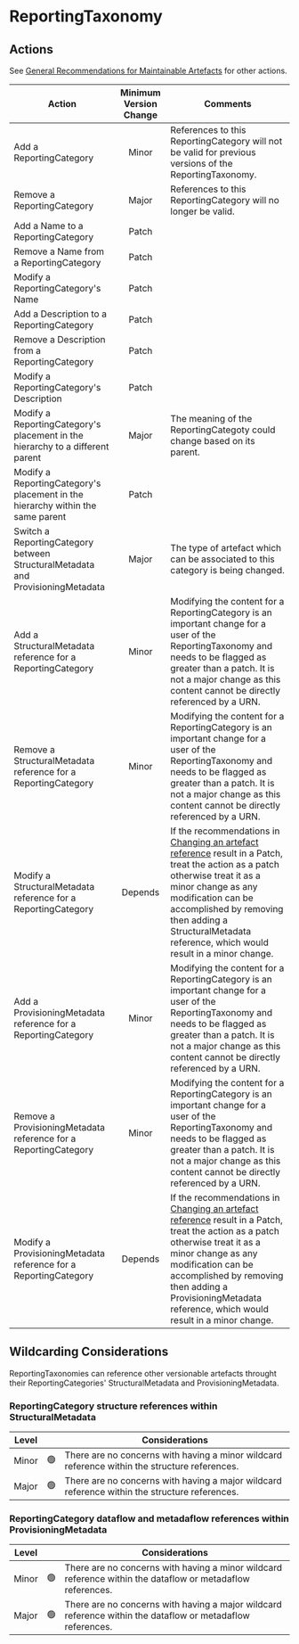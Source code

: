 # ReportingTaxonomy

## Actions

See [General Recommendations for Maintainable Artefacts](../General%20Recommendations%20for%20Maintainable%20Artefacts.md) for other actions.

| Action | Minimum Version Change | Comments|
|--------|:----------------------:|---------|
| Add a ReportingCategory | Minor | References to this ReportingCategory will not be valid for previous versions of the ReportingTaxonomy. |
| Remove a ReportingCategory | Major | References to this ReportingCategory will no longer be valid. |
| Add a Name to a ReportingCategory | Patch |  |
| Remove a Name from a ReportingCategory | Patch |  |
| Modify a ReportingCategory's Name | Patch |  |
| Add a Description to a ReportingCategory | Patch |  |
| Remove a Description from a ReportingCategory | Patch |  |
| Modify a ReportingCategory's Description | Patch |  |
| Modify a ReportingCategory's placement in the hierarchy to a different parent | Major | The meaning of the ReportingCategoty could change based on its parent. |
| Modify a ReportingCategory's placement in the hierarchy within the same parent | Patch |  |
| Switch a ReportingCategory between StructuralMetadata and ProvisioningMetadata | Major | The type of artefact which can be associated to this category is being changed. |
| Add a StructuralMetadata reference for a ReportingCategory | Minor | Modifying the content for a ReportingCategory is an important change for a user of the ReportingTaxonomy and needs to be flagged as greater than a patch. It is not a major change as this content cannot be directly referenced by a URN. |
| Remove a StructuralMetadata reference for a ReportingCategory | Minor | Modifying the content for a ReportingCategory is an important change for a user of the ReportingTaxonomy and needs to be flagged as greater than a patch. It is not a major change as this content cannot be directly referenced by a URN. |
| Modify a StructuralMetadata reference for a ReportingCategory | Depends | If the recommendations in [Changing an artefact reference](../General%20Recommendations%20for%20Maintainable%20Artefacts.md#changing-an-artefact-reference) result in a Patch, treat the action as a patch otherwise treat it as a minor change as any modification can be accomplished by removing then adding a StructuralMetadata reference, which would result in a minor change. |
| Add a ProvisioningMetadata reference for a ReportingCategory | Minor | Modifying the content for a ReportingCategory is an important change for a user of the ReportingTaxonomy and needs to be flagged as greater than a patch. It is not a major change as this content cannot be directly referenced by a URN. |
| Remove a ProvisioningMetadata reference for a ReportingCategory | Minor | Modifying the content for a ReportingCategory is an important change for a user of the ReportingTaxonomy and needs to be flagged as greater than a patch. It is not a major change as this content cannot be directly referenced by a URN. |
| Modify a ProvisioningMetadata reference for a ReportingCategory | Depends | If the recommendations in [Changing an artefact reference](../General%20Recommendations%20for%20Maintainable%20Artefacts.md#changing-an-artefact-reference) result in a Patch, treat the action as a patch otherwise treat it as a minor change as any modification can be accomplished by removing then adding a ProvisioningMetadata reference, which would result in a minor change. |

## Wildcarding Considerations

ReportingTaxonomies can reference other versionable artefacts throught their ReportingCategories' StructuralMetadata and ProvisioningMetadata.

### ReportingCategory structure references within StructuralMetadata

| Level |    | Considerations|
|-------|:--:|---------------|
| Minor | 🟢 | There are no concerns with having a minor wildcard reference within the structure references. |  
| Major | 🟢 | There are no concerns with having a major wildcard reference within the structure references. |  

### ReportingCategory dataflow and metadaflow references within ProvisioningMetadata

| Level |    | Considerations|
|-------|:--:|---------------|
| Minor | 🟢 | There are no concerns with having a minor wildcard reference within the dataflow or metadaflow references. |  
| Major | 🟢 | There are no concerns with having a major wildcard reference within the dataflow or metadaflow references. |
